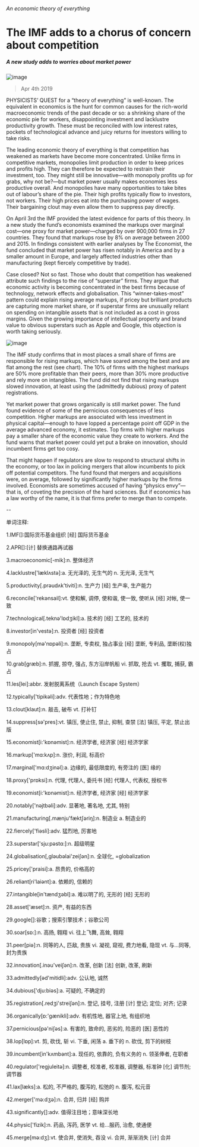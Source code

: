 ###### An economic theory of everything
# The IMF adds to a chorus of concern about competition 
##### A new study adds to worries about market power 
![image](images/20190406_FNP505.jpg) 
> Apr 4th 2019 
PHYSICISTS’ QUEST for a “theory of everything” is well-known. The equivalent in economics is the hunt for common causes for the rich-world macroeconomic trends of the past decade or so: a shrinking share of the economic pie for workers, disappointing investment and lacklustre productivity growth. These must be reconciled with low interest rates, pockets of technological advance and juicy returns for investors willing to take risks. 
The leading economic theory of everything is that competition has weakened as markets have become more concentrated. Unlike firms in competitive markets, monopolies limit production in order to keep prices and profits high. They can therefore be expected to restrain their investment, too. They might still be innovative—with monopoly profits up for grabs, why not be?—but market power usually makes economies less productive overall. And monopolies have many opportunities to take bites out of labour’s share of the pie. Their high profits typically flow to investors, not workers. Their high prices eat into the purchasing power of wages. Their bargaining clout may even allow them to suppress pay directly. 
On April 3rd the IMF provided the latest evidence for parts of this theory. In a new study the fund’s economists examined the markups over marginal cost—one proxy for market power—charged by over 900,000 firms in 27 countries. They found that markups rose by 8% on average between 2000 and 2015. In findings consistent with earlier analyses by The Economist, the fund concluded that market power has risen notably in America and by a smaller amount in Europe, and largely affected industries other than manufacturing (kept fiercely competitive by trade). 
Case closed? Not so fast. Those who doubt that competition has weakened attribute such findings to the rise of “superstar” firms. They argue that economic activity is becoming concentrated in the best firms because of technology, network effects and globalisation. This “winner-takes-most” pattern could explain rising average markups, if pricey but brilliant products are capturing more market share, or if superstar firms are unusually reliant on spending on intangible assets that is not included as a cost in gross margins. Given the growing importance of intellectual property and brand value to obvious superstars such as Apple and Google, this objection is worth taking seriously. 
![image](images/20190406_FNC647.png) 
The IMF study confirms that in most places a small share of firms are responsible for rising markups, which have soared among the best and are flat among the rest (see chart). The 10% of firms with the highest markups are 50% more profitable than their peers, more than 30% more productive and rely more on intangibles. The fund did not find that rising markups slowed innovation, at least using the (admittedly dubious) proxy of patent registrations. 
Yet market power that grows organically is still market power. The fund found evidence of some of the pernicious consequences of less competition. Higher markups are associated with less investment in physical capital—enough to have lopped a percentage point off GDP in the average advanced economy, it estimates. Top firms with higher markups pay a smaller share of the economic value they create to workers. And the fund warns that market power could yet put a brake on innovation, should incumbent firms get too cosy. 
That might happen if regulators are slow to respond to structural shifts in the economy, or too lax in policing mergers that allow incumbents to pick off potential competitors. The fund found that mergers and acquisitions were, on average, followed by significantly higher markups by the firms involved. Economists are sometimes accused of having “physics envy”—that is, of coveting the precision of the hard sciences. But if economics has a law worthy of the name, it is that firms prefer to merge than to compete. 
-- 
 单词注释:
1.IMF[]:国际货币基金组织 [经] 国际货币基金 
2.APR[]:[计] 替换通路再试器 
3.macroeconomic[-mik]:n. 整体经济 
4.lacklustre['læklʌstә]:a. 无光泽的, 无生气的 n. 无光泽, 无生气 
5.productivity[.prәudʌk'tiviti]:n. 生产力 [经] 生产率, 生产能力 
6.reconcile['rekәnsail]:vt. 使和解, 调停, 使和谐, 使一致, 使听从 [经] 对帐, 使一致 
7.technological[.teknә'lɒdʒikl]:a. 技术的 [经] 工艺的, 技术的 
8.investor[in'vestә]:n. 投资者 [经] 投资者 
9.monopoly[mә'nɒpәli]:n. 垄断, 专卖权, 独占事业 [经] 垄断, 专利品, 垄断(权)独占 
10.grab[græb]:n. 抓握, 掠夺, 强占, 东方沿岸帆船 vi. 抓取, 抢去 vt. 攫取, 捕获, 霸占 
11.les[lei]:abbr. 发射脱离系统（Launch Escape System） 
12.typically['tipikәli]:adv. 代表性地；作为特色地 
13.clout[klaut]:n. 敲击, 破布 vt. 打补钉 
14.suppress[sә'pres]:vt. 镇压, 使止住, 禁止, 抑制, 查禁 [法] 镇压, 平定, 禁止出版 
15.economist[i:'kɒnәmist]:n. 经济学者, 经济家 [经] 经济学家 
16.markup['mɑ:kʌp]:n. 涨价, 利润, 标高价 
17.marginal['mɑ:dʒinәl]:a. 边缘的, 最低限度的, 有旁注的 [医] 缘的 
18.proxy['prɒksi]:n. 代理, 代理人, 委托书 [经] 代理人, 代表权, 授权书 
19.economist[i:'kɒnәmist]:n. 经济学者, 经济家 [经] 经济学家 
20.notably['nәjtbәli]:adv. 显著地, 著名地, 尤其, 特别 
21.manufacturing[.mænju'fæktʃәriŋ]:n. 制造业 a. 制造业的 
22.fiercely['fiәsli]:adv. 猛烈地, 厉害地 
23.superstar['sju:pәstɑ:]:n. 超级明星 
24.globalisation[,gləubəlai'zeiʃən]:n. 全球化, =globalization 
25.pricey['praisi]:a. 昂贵的, 价格高的 
26.reliant[ri'laiәnt]:a. 依赖的, 信赖的 
27.intangible[in'tændʒәbl]:a. 难以明了的, 无形的 [经] 无形的 
28.asset['æset]:n. 资产, 有益的东西 
29.google[]:谷歌；搜索引擎技术；谷歌公司 
30.soar[sɒ:]:n. 高扬, 翱翔 vi. 往上飞舞, 高耸, 翱翔 
31.peer[piә]:n. 同等的人, 匹敌, 贵族 vi. 凝视, 窥视, 费力地看, 隐现 vt. 与...同等, 封为贵族 
32.innovation[.inәu'veiʃәn]:n. 改革, 创新 [法] 创新, 改革, 刷新 
33.admittedly[әd'mitidli]:adv. 公认地, 诚然 
34.dubious['dju:biәs]:a. 可疑的, 不确定的 
35.registration[.redʒi'streiʃәn]:n. 登记, 挂号, 注册 [计] 登记; 定位; 对齐; 记录 
36.organically[ɒ:'gænikli]:adv. 有机性地, 器官上地, 有组织地 
37.pernicious[pә'niʃәs]:a. 有害的, 致命的, 恶劣的, 险恶的 [医] 恶性的 
38.lop[lɒp]:vt. 剪, 砍伐, 斩 vi. 下垂, 闲荡 a. 垂下的 n. 砍伐, 剪下的树枝 
39.incumbent[in'kʌmbәnt]:a. 现任的, 依靠的, 负有义务的 n. 领圣俸者, 在职者 
40.regulator['regjuleitә]:n. 调整者, 校准者, 校准器, 调整器, 标准钟 [化] 调节剂; 调节器 
41.lax[læks]:a. 松的, 不严格的, 腹泻的, 松弛的 n. 腹泻, 松元音 
42.merger['mә:dʒә]:n. 合并, 归并 [经] 购并 
43.significantly[]:adv. 值得注目地；意味深长地 
44.physic['fizik]:n. 药品, 泻药, 医学 vt. 给...服药, 治愈, 使通便 
45.merge[mә:dʒ]:vt. 使合并, 使消失, 吞没 vi. 合并, 渐渐消失 [计] 合并 
